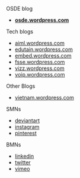 OSDE blog

- **[osde.wordpress.com](https://osde8info.wordpress.com)**

Tech blogs

- [aiml.wordpress.com](https://aidlml.wordpress.com)
- [edutain.wordpress.com](https://edutain8.wordpress.com)
- [embed.wordpress.com](https://embed8.wordpress.com)
- [fsse.wordpress.com](https://fsse8info.wordpress.com)
- [vizz.wordpress.com](https://vizz8info.wordpress.com)
- [voip.wordpress.com](https://voippix.wordpress.com)

Other Blogs

- [vietnam.wordpress.com](https://vietnam.wordpress.com)

SMNs

- [deviantart](https://www.deviantart.com/osde8info)
- [instagram](https://www.instagram.com/)
- [pinterest](https://www.pinterest.co.uk/osde8info/_saved/)

BMNs

- [linkedin](https://www.linkedin.com/)
- [twitter](https://twitter.com/osde8info)
- [vimeo](https://vimeo.com/osde8info)
